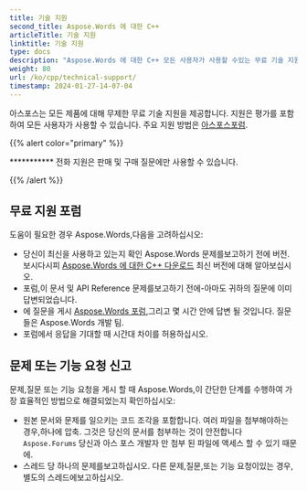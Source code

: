 ```yaml
---
title: 기술 지원
second_title: Aspose.Words 에 대한 C++
articleTitle: 기술 지원
linktitle: 기술 지원
type: docs
description: "Aspose.Words 에 대한 C++ 모든 사용자가 사용할 수있는 무료 기술 지원을 제공합니다. 무료 지원 포럼을 사용하여 질문,문제 또는 기능 요청을보고하십시오."
weight: 80
url: /ko/cpp/technical-support/
timestamp: 2024-01-27-14-07-04
---
```


아스포스는 모든 제품에 대해 무제한 무료 기술 지원을 제공합니다. 지원은 평가를 포함하여 모든 사용자가 사용할 수 있습니다. 주요 지원 방법은 [아스포스포럼](https://forum.aspose.com/c/words/8).

{{% alert color="primary" %}}

*********** 전화 지원은 판매 및 구매 질문에만 사용할 수 있습니다.

{{% /alert %}}

## 무료 지원 포럼

도움이 필요한 경우 Aspose.Words,다음을 고려하십시오:

* 당신이 최신을 사용하고 있는지 확인 Aspose.Words 문제를보고하기 전에 버전. 보시다시피 [Aspose.Words 에 대한 C++ 다운로드](https://www.nuget.org/packages/Aspose.Words.Cpp) 최신 버전에 대해 알아보십시오.
* 포럼,이 문서 및 API Reference 문제를보고하기 전에-아마도 귀하의 질문에 이미 답변되었습니다.
* 에 질문을 게시 [Aspose.Words 포럼](https://forum.aspose.com/c/words/8),그리고 몇 시간 안에 답변 될 것입니다. 질문들은 Aspose.Words 개발 팀.
* 포럼에서 응답을 기대할 때 시간대 차이를 허용하십시오.

## 문제 또는 기능 요청 신고

문제,질문 또는 기능 요청을 게시 할 때 Aspose.Words,이 간단한 단계를 수행하여 가장 효율적인 방법으로 해결되었는지 확인하십시오:

* 원본 문서와 문제를 일으키는 코드 조각을 포함합니다. 여러 파일을 첨부해야하는 경우,하나에 압축. 그것은 당신의 문서를 첨부하는 것이 안전합니다 `Aspose.Forums` 당신과 아스 포스 개발자 만 첨부 된 파일에 액세스 할 수 있기 때문에.
* 스레드 당 하나의 문제를보고하십시오. 다른 문제,질문,또는 기능 요청이있는 경우,별도의 스레드에보고하십시오.
